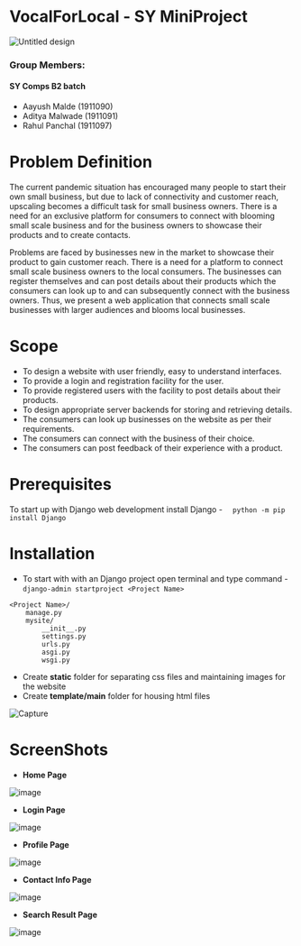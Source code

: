 # VocalForLocal - SY MiniProject
![Untitled design](https://user-images.githubusercontent.com/69159108/120028016-be066800-c011-11eb-8519-85f99a436e09.png)
### Group Members: 
#### SY Comps B2 batch
* Aayush Malde (1911090)
* Aditya Malwade (1911091)
* Rahul Panchal (1911097)
# Problem Definition
The current pandemic situation has encouraged many people to start their own small business, but due to lack of connectivity and customer reach, upscaling becomes a difficult task for small business owners.
There is a need for an exclusive platform for consumers to connect with blooming small scale business and for the business owners to showcase their products and to create contacts.

Problems are faced by businesses new in the market to showcase their product to gain customer reach.
There is a need for a platform to connect small scale business owners to the local consumers. The businesses can register themselves and can post details about their products which the consumers can look up to and can subsequently connect with the business owners.
Thus, we present a web application that connects small scale businesses with larger audiences and blooms local businesses.

# Scope
* To design a website with user friendly, easy to understand interfaces.
* To provide a login and registration facility for the user.
* To provide registered users with the facility to post details about their products.
* To design appropriate server backends for storing and retrieving details. 
* The consumers can look up businesses on the website as per their requirements.
* The consumers can connect with the business of their choice.
* The consumers can post feedback of their experience with a product.

# Prerequisites
To start up with Django web development install Django - ```   python -m pip install Django    ```

# Installation
* To start with with an Django project open terminal and type command - ``` django-admin startproject <Project Name> ```

```
<Project Name>/
    manage.py
    mysite/
        __init__.py
        settings.py
        urls.py
        asgi.py
        wsgi.py
```

* Create **static** folder for separating css files and maintaining images for the website
* Create **template/main** folder for housing html files


![Capture](https://user-images.githubusercontent.com/69159108/116813110-cfbe3200-ab6f-11eb-95c3-e5826c8b6284.PNG)

# ScreenShots
* **Home Page**

![image](https://user-images.githubusercontent.com/69159108/116813337-f3ce4300-ab70-11eb-94f4-a4b836d86c99.png)

* **Login Page**

![image](https://user-images.githubusercontent.com/69159108/116813353-021c5f00-ab71-11eb-8672-bc006aa0fc97.png)

* **Profile Page**

![image](https://user-images.githubusercontent.com/69159108/116813359-0a749a00-ab71-11eb-833a-691e871f92c0.png)

* **Contact Info Page**

![image](https://user-images.githubusercontent.com/69159108/116813364-119ba800-ab71-11eb-915c-1d137dd6dfaa.png)

* **Search Result Page**

![image](https://user-images.githubusercontent.com/69159108/116813377-211af100-ab71-11eb-981e-419054f554ba.png)

